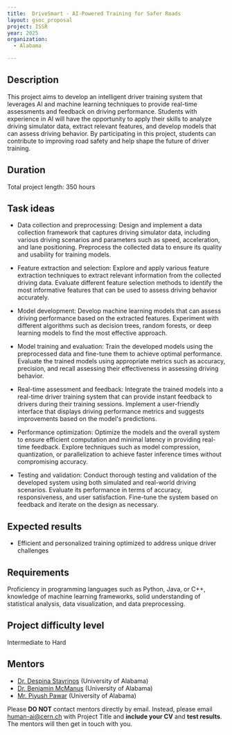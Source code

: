 ```yaml
---
title:  DriveSmart - AI-Powered Training for Safer Roads
layout: gsoc_proposal
project: ISSR
year: 2025
organization:
  - Alabama

---
```


## Description

This project aims to develop an intelligent driver training system that leverages AI and machine learning techniques to provide real-time assessments and feedback on driving performance. Students with experience in AI will have the opportunity to apply their skills to analyze driving simulator data, extract relevant features, and develop models that can assess driving behavior. By participating in this project, students can contribute to improving road safety and help shape the future of driver training. 

## Duration

Total project length: 350 hours

## Task ideas
 * Data collection and preprocessing: Design and implement a data collection framework that captures driving simulator data, including various driving scenarios and parameters such as speed, acceleration, and lane positioning. Preprocess the collected data to ensure its quality and usability for training models.

 * Feature extraction and selection: Explore and apply various feature extraction techniques to extract relevant information from the collected driving data. Evaluate different feature selection methods to identify the most informative features that can be used to assess driving behavior accurately.

 * Model development: Develop machine learning models that can assess driving performance based on the extracted features. Experiment with different algorithms such as decision trees, random forests, or deep learning models to find the most effective approach.

 * Model training and evaluation: Train the developed models using the preprocessed data and fine-tune them to achieve optimal performance. Evaluate the trained models using appropriate metrics such as accuracy, precision, and recall assessing their effectiveness in assessing driving behavior.

 * Real-time assessment and feedback: Integrate the trained models into a real-time driver training system that can provide instant feedback to drivers during their training sessions. Implement a user-friendly interface that displays driving performance metrics and suggests improvements based on the model's predictions.

 * Performance optimization: Optimize the models and the overall system to ensure efficient computation and minimal latency in providing real-time feedback. Explore techniques such as model compression, quantization, or parallelization to achieve faster inference times without compromising accuracy.

 * Testing and validation: Conduct thorough testing and validation of the developed system using both simulated and real-world driving scenarios. Evaluate its performance in terms of accuracy, responsiveness, and user satisfaction. Fine-tune the system based on feedback and iterate on the design as necessary.


## Expected results
 * Efficient and personalized training optimized to address unique driver challenges

## Requirements
Proficiency in programming languages such as Python, Java, or C++, knowledge of machine learning frameworks, solid understanding of statistical analysis, data visualization, and data preprocessing.

## Project difficulty level
Intermediate to Hard

<!-- ## Test
Please use [this link](https://docs.google.com/document/d/10jBBJjum9q6mCwDpeRmvHUrU8MchXdU2TfzPubakqwE/edit) to access the test for this project. -->

## Mentors

 * [Dr. Despina Stavrinos](mailto:human-ai@cern.ch) (University of Alabama)
 * [Dr. Benjamin McManus](mailto:human-ai@cern.ch) (University of Alabama)
 * [Mr. Piyush Pawar](mailto:human-ai@cern.ch) (University of Alabama)



Please **DO NOT** contact mentors directly by email. Instead, please email [human-ai@cern.ch](mailto:human-ai@cern.ch) with Project Title and **include your CV** and **test results**. The mentors will then get in touch with you.


